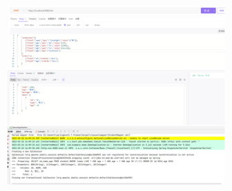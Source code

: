 ![APIFOX](https://github.com/zengyufei/XmWrappers/raw/main/apifox.png)
![houduan](https://github.com/zengyufei/XmWrappers/blob/main/houduan.png)

